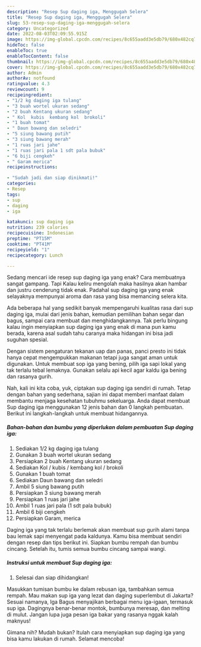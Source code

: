 ```yaml
---
description: "Resep Sup daging iga, Menggugah Selera"
title: "Resep Sup daging iga, Menggugah Selera"
slug: 53-resep-sup-daging-iga-menggugah-selera
category: Uncategorized
date: 2022-08-03T02:09:55.915Z
image: https://img-global.cpcdn.com/recipes/8c655aadd3e5db79/680x482cq70/sup-daging-iga-foto-resep-utama.jpg
hideToc: false
enableToc: true
enableTocContent: false
thumbnail: https://img-global.cpcdn.com/recipes/8c655aadd3e5db79/680x482cq70/sup-daging-iga-foto-resep-utama.jpg
cover: https://img-global.cpcdn.com/recipes/8c655aadd3e5db79/680x482cq70/sup-daging-iga-foto-resep-utama.jpg
author: Admin
authorAv: notfound
ratingvalue: 4.3
reviewcount: 9
recipeingredient:
- "1/2 kg daging iga tulang"
- "3 buah wortel ukuran sedang"
- "2 buah Kentang ukuran sedang"
- " Kol  kubis  kembang kol  brokoli"
- "1 buah tomat"
- " Daun bawang dan seledri"
- "5 siung bawang putih"
- "3 siung bawang merah"
- "1 ruas jari jahe"
- "1 ruas jari pala 1 sdt pala bubuk"
- "6 biji cengkeh"
- " Garam merica"
recipeinstructions:

- "Sudah jadi dan siap dinikmati!"
categories:
- Resep
tags:
- sup
- daging
- iga

katakunci: sup daging iga 
nutrition: 239 calories
recipecuisine: Indonesian
preptime: "PT15M"
cooktime: "PT41M"
recipeyield: "1"
recipecategory: Lunch

---
```



Sedang mencari ide resep sup daging iga yang enak? Cara membuatnya sangat gampang. Tapi Kalau keliru mengolah maka hasilnya akan hambar dan justru cenderung tidak enak. Padahal sup daging iga yang enak selayaknya mempunyai aroma dan rasa yang bisa memancing selera kita.


Ada beberapa hal yang sedikit banyak mempengaruhi kualitas rasa dari sup daging iga, mulai dari jenis bahan, kemudian pemilihan bahan segar dan bagus, sampai cara membuat dan menghidangkannya. Tak perlu bingung kalau ingin menyiapkan sup daging iga yang enak di mana pun kamu berada, karena asal sudah tahu caranya maka hidangan ini bisa jadi suguhan spesial.

Dengan sistem pengaturan tekanan uap dan panas, panci presto ini tidak hanya cepat mengempukkan makanan tetapi juga sangat aman untuk digunakan. Untuk membuat sop iga yang bening, pilih iga sapi lokal yang tak terlalu tebal lemaknya. Gunakan selalu api kecil agar kaldu iga bening dan rasanya gurih.


Nah, kali ini kita coba, yuk, ciptakan sup daging iga sendiri di rumah. Tetap dengan bahan yang sederhana, sajian ini dapat memberi manfaat dalam membantu menjaga kesehatan tubuhmu sekeluarga. Anda dapat membuat Sup daging iga menggunakan 12 jenis bahan dan 0 langkah pembuatan. Berikut ini langkah-langkah untuk membuat hidangannya.

<!--inarticleads1-->

##### Bahan-bahan dan bumbu yang diperlukan dalam pembuatan Sup daging iga:

1. Sediakan 1/2 kg daging iga tulang
1. Gunakan 3 buah wortel ukuran sedang
1. Persiapkan 2 buah Kentang ukuran sedang
1. Sediakan  Kol / kubis / kembang kol / brokoli
1. Gunakan 1 buah tomat
1. Sediakan  Daun bawang dan seledri
1. Ambil 5 siung bawang putih
1. Persiapkan 3 siung bawang merah
1. Persiapkan 1 ruas jari jahe
1. Ambil 1 ruas jari pala (1 sdt pala bubuk)
1. Ambil 6 biji cengkeh
1. Persiapkan  Garam, merica


Daging iga yang tak terlalu berlemak akan membuat sup gurih alami tanpa bau lemak sapi menyengat pada kaldunya. Kamu bisa membuat sendiri dengan resep dan tips berikut ini. Siapkan bumbu rempah dan bumbu cincang. Setelah itu, tumis semua bumbu cincang sampai wangi. 

<!--inarticleads2-->

##### Instruksi untuk membuat Sup daging iga:


1. Selesai dan siap dihidangkan!

Masukkan tumisan bumbu ke dalam rebusan iga, tambahkan semua rempah. Mau makan sup iga yang lezat dan daging superlembut di Jakarta? Sesuai namanya, Iga Bagus menyajikan berbagai menu iga-igaan, termasuk sup iga. Dagingnya benar-benar montok, bumbunya meresap, dan melting di mulut. Jangan lupa juga pesan iga bakar yang rasanya nggak kalah maknyus! 

Gimana nih? Mudah bukan? Itulah cara menyiapkan sup daging iga yang bisa kamu lakukan di rumah. Selamat mencoba!
